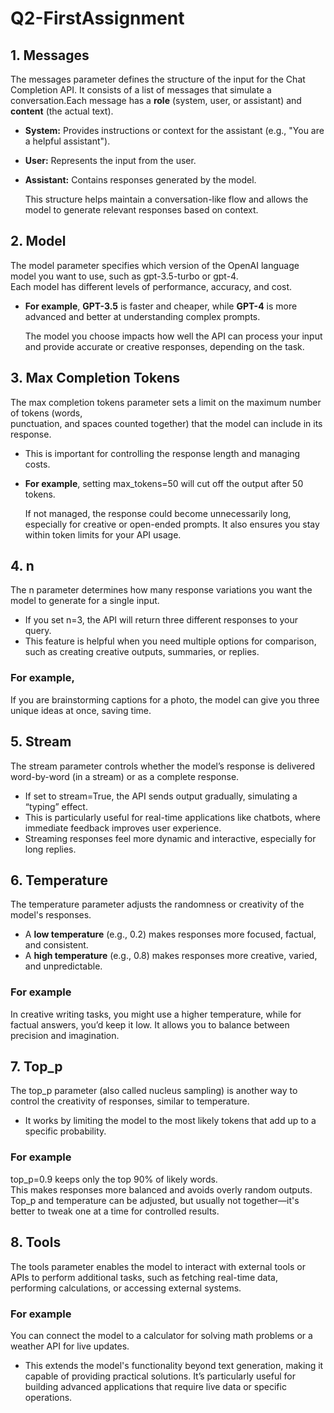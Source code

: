 # Q2-FirstAssignment
## 1. Messages
The messages parameter defines the structure of the input for the Chat Completion API. It consists of a list of messages that simulate a conversation.Each message has a **role** (system, user, or assistant) and **content** (the actual text).  
- **System:** Provides instructions or context for the assistant (e.g., "You are a helpful assistant").  
- **User:** Represents the input from the user.  
- **Assistant:** Contains responses generated by the model.

    This structure helps maintain a conversation-like flow and allows the model to generate relevant responses based on context.
## 2. Model
The model parameter specifies which version of the OpenAI language model you want to use, such as gpt-3.5-turbo or gpt-4.  
Each model has different levels of performance, accuracy, and cost.
- **For example**, **GPT-3.5** is faster and cheaper, while **GPT-4** is more advanced and better at understanding complex prompts.

  The model you choose impacts how well the API can process your input and provide accurate or creative responses, depending on the task.
## 3. Max Completion Tokens
The max completion tokens parameter sets a limit on the maximum number of tokens (words,  
punctuation, and spaces counted together) that the model can include in its response.
- This is important for controlling the response length and managing costs.
- **For example**, setting max_tokens=50 will cut off the output after 50 tokens.

  If not managed, the response could become unnecessarily long, especially for creative or open-ended prompts. It also ensures you stay within token limits for your API usage.
## 4. n
The n parameter determines how many response variations you want the model to generate for a single input.
- If you set n=3, the API will return three different responses to your query.
- This feature is helpful when you need multiple options for comparison, such as creating creative outputs, summaries, or replies.
### For example, 
If you are brainstorming captions for a photo, the model can give you three unique ideas at once, saving time.
## 5. Stream
The stream parameter controls whether the model’s response is delivered word-by-word (in a stream) or as a complete response.
- If set to stream=True, the API sends output gradually, simulating a “typing” effect.
- This is particularly useful for real-time applications like chatbots, where immediate feedback improves user experience.
- Streaming responses feel more dynamic and interactive, especially for long replies.
## 6. Temperature
The temperature parameter adjusts the randomness or creativity of the model's responses.
- A **low temperature** (e.g., 0.2) makes responses more focused, factual, and consistent.
- A **high temperature** (e.g., 0.8) makes responses more creative, varied, and unpredictable.
###  For example 
In creative writing tasks, you might use a higher temperature, while for factual answers, you’d keep it low. It allows you to balance between precision and imagination.
## 7. Top_p
The top_p parameter (also called nucleus sampling) is another way to control the creativity of responses, similar to temperature.
- It works by limiting the model to the most likely tokens that add up to a specific probability.
### For example 
 top_p=0.9 keeps only the top 90% of likely words.  
 This makes responses more balanced and avoids overly random outputs. Top_p and temperature can be adjusted, but usually not together—it's  
 better to tweak one at a time for controlled results.
## 8. Tools
The tools parameter enables the model to interact with external tools or APIs to perform additional tasks, such as fetching real-time data,  
performing calculations, or accessing external systems.
### For example 
You can connect the model to a calculator for solving math problems or a weather API for live updates.
- This extends the model's functionality beyond text generation, making it capable of providing practical solutions. It’s particularly useful
  for building advanced applications that require live data or specific operations.

